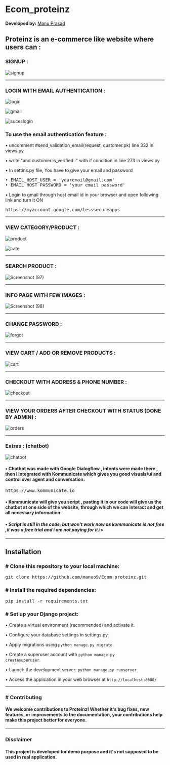 # Ecom_proteinz

**Developed by:** [Manu Prasad](https://github.com/manu09)

## Proteinz is an e-commerce like website where users can : 

<h3>SIGNUP :</h3>

![signup](https://github.com/manuo9/Ecom_proteinz/assets/122933806/92b80af9-257c-4ab3-854b-9d79cbc018cf)
<hr>
<h3>LOGIN WITH EMAIL AUTHENTICATION :</h3>

![login](https://github.com/manuo9/Ecom_proteinz/assets/122933806/9bfa5bdb-2c01-4854-98d3-edf7236b2413)

![gmail](https://github.com/manuo9/Ecom_proteinz/assets/122933806/52a09e8b-755b-4f0b-b61f-240a971b3a42)

![suceslogin](https://github.com/manuo9/Ecom_proteinz/assets/122933806/e0364992-0260-43d0-9b62-60a2e01a9394)

<h3>To use the email authentication feature :</h3> 

• uncomment  #send_validation_email(request, customer.pk) line 332 in views.py

• write "and customer.is_verified :" with if condition in line 273  in views.py

• In settins.py file, You have to give your email and password
  
<pre>• EMAIL_HOST_USER = 'youremail@gmail.com'
• EMAIL_HOST_PASSWORD = 'your email password'
</pre>
• Login to gmail through host email id in your browser and open following link and turn it ON

<pre>https://myaccount.google.com/lesssecureapps</pre>

<hr>
<h3>VIEW CATEGORY/PRODUCT :</h3>

![product](https://github.com/manuo9/Ecom_proteinz/assets/122933806/045f1f99-55fa-4c8c-837a-795a57375840)

![cate](https://github.com/manuo9/Ecom_proteinz/assets/122933806/81f6b9b8-aee3-4e34-9999-a4b1acc4045b)
<hr>
<h3>SEARCH PRODUCT :</h3>

![Screenshot (97)](https://github.com/manuo9/Ecom_proteinz/assets/122933806/33473b24-2631-43ae-bea3-5d9ebf71f167)
<hr>
<h3>INFO PAGE WITH FEW IMAGES :</h3>

![Screenshot (98)](https://github.com/manuo9/Ecom_proteinz/assets/122933806/1be2ed59-1206-4623-b07a-1da60486edb0)
<hr>
<h3>CHANGE PASSWORD :</h3>

![forgot](https://github.com/manuo9/Ecom_proteinz/assets/122933806/d6cb1fb7-d323-420f-9081-c8eddfa04bbb)
<hr>
<h3>VIEW CART / ADD OR REMOVE PRODUCTS :</h3>

![cart](https://github.com/manuo9/Ecom_proteinz/assets/122933806/0e5f9d94-c625-413b-a8da-1c06e522345f)
<hr>
<h3>CHECKOUT WITH ADDRESS & PHONE NUMBER : </h3>

![checkout](https://github.com/manuo9/Ecom_proteinz/assets/122933806/5d417c37-0c0c-4792-8c04-434c76ba8e43)
<hr>
<h3>VIEW YOUR ORDERS AFTER CHECKOUT WITH STATUS (DONE BY ADMIN) :</h3>

![orders](https://github.com/manuo9/Ecom_proteinz/assets/122933806/961e5512-3c65-4b80-b959-a23fb6189b7a)
<hr>
<h3>Extras :  (chatbot) </h3> 

![chatbot](https://github.com/manuo9/Ecom_proteinz/assets/122933806/bbdf58ff-1abc-44cd-8fe2-7c82c0a6b753)

<h4>• Chatbot was made with Google Dialogflow , intents were made there , then i integrated with Kommunicate which gives you good visuals/ui and control over agent and conversation.</h4>
<pre>https://www.kommunicate.io </pre>
<h4>• Kommunicate will give you script , pasting it in our code will give us the chatbot at one side of the website, through which we can interact and get all necessary information.</h4>

<h4>• <i>Script is still in the code, but won't work now as kommunicate is not free ,it was a free trial and i am not paying for it.</i>i></h4>

<hr>
<h2>Installation</h2>

<h3># Clone this repository to your local machine: </h3>

<pre>git clone https://github.com/manuo9/Ecom_proteinz.git</pre>

<h3># Install the required dependencies:</h3>

<pre>pip install -r requirements.txt</pre> 

 <h3># Set up your Django project:</h3>

• Create a virtual environment (recommended) and activate it.

• Configure your database settings in settings.py.

• Apply migrations using <code>python manage.py migrate</code>.

• Create a superuser account with <code>python manage.py createsuperuser</code>.

• Launch the development server: <code>python manage.py runserver </code>

• Access the application in your web browser at <code>http://localhost:8000/</code>

<hr>
 <h3># Contributing </h3>
 <h4> We welcome contributions to Proteinz! Whether it's bug fixes, new features, or improvements to the documentation, your contributions help make this project better for everyone.</h4>
<hr>
<h3>Disclaimer</h3>
<h4> This project is developed for demo purpose and it's not supposed to be used in real application. </h4>















